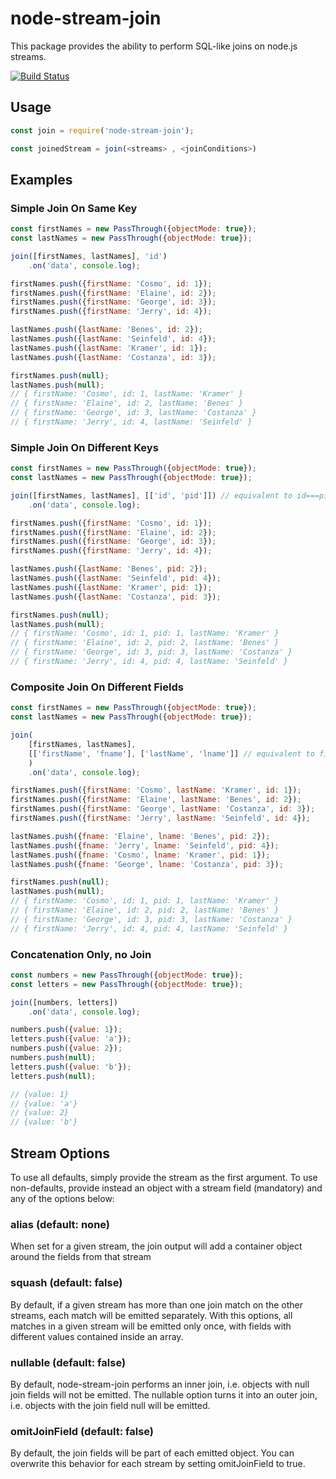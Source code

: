 # node-stream-join

This package provides the ability to perform SQL-like joins on node.js streams.

[![Build Status](https://travis-ci.org/rviscuso/node-stream-join.svg?branch=master)](https://travis-ci.org/rviscuso/node-stream-join)

## Usage

```javascript
const join = require('node-stream-join');

const joinedStream = join(<streams> , <joinConditions>)
```

## Examples

### Simple Join On Same Key

```javascript
const firstNames = new PassThrough({objectMode: true});
const lastNames = new PassThrough({objectMode: true});

join([firstNames, lastNames], 'id')
    .on('data', console.log);

firstNames.push({firstName: 'Cosmo', id: 1});
firstNames.push({firstName: 'Elaine', id: 2});
firstNames.push({firstName: 'George', id: 3});
firstNames.push({firstName: 'Jerry', id: 4});

lastNames.push({lastName: 'Benes', id: 2});
lastNames.push({lastName: 'Seinfeld', id: 4});
lastNames.push({lastName: 'Kramer', id: 1});
lastNames.push({lastName: 'Costanza', id: 3});

firstNames.push(null);
lastNames.push(null);
// { firstName: 'Cosmo', id: 1, lastName: 'Kramer' }
// { firstName: 'Elaine', id: 2, lastName: 'Benes' }
// { firstName: 'George', id: 3, lastName: 'Costanza' }
// { firstName: 'Jerry', id: 4, lastName: 'Seinfeld' }
```

### Simple Join On Different Keys

```javascript
const firstNames = new PassThrough({objectMode: true});
const lastNames = new PassThrough({objectMode: true});

join([firstNames, lastNames], [['id', 'pid']]) // equivalent to id===pid
    .on('data', console.log);

firstNames.push({firstName: 'Cosmo', id: 1});
firstNames.push({firstName: 'Elaine', id: 2});
firstNames.push({firstName: 'George', id: 3});
firstNames.push({firstName: 'Jerry', id: 4});

lastNames.push({lastName: 'Benes', pid: 2});
lastNames.push({lastName: 'Seinfeld', pid: 4});
lastNames.push({lastName: 'Kramer', pid: 1});
lastNames.push({lastName: 'Costanza', pid: 3});

firstNames.push(null);
lastNames.push(null);
// { firstName: 'Cosmo', id: 1, pid: 1, lastName: 'Kramer' }
// { firstName: 'Elaine', id: 2, pid: 2, lastName: 'Benes' }
// { firstName: 'George', id: 3, pid: 3, lastName: 'Costanza' }
// { firstName: 'Jerry', id: 4, pid: 4, lastName: 'Seinfeld' }
```

### Composite Join On Different Fields

```javascript
const firstNames = new PassThrough({objectMode: true});
const lastNames = new PassThrough({objectMode: true});

join(
    [firstNames, lastNames], 
    [['firstName', 'fname'], ['lastName', 'lname']] // equivalent to firstName===fname && lastName===lname
    ) 
    .on('data', console.log);

firstNames.push({firstName: 'Cosmo', lastName: 'Kramer', id: 1});
firstNames.push({firstName: 'Elaine', lastName: 'Benes', id: 2});
firstNames.push({firstName: 'George', lastName: 'Costanza', id: 3});
firstNames.push({firstName: 'Jerry', lastName: 'Seinfeld', id: 4});

lastNames.push({fname: 'Elaine', lname: 'Benes', pid: 2});
lastNames.push({fname: 'Jerry', lname: 'Seinfeld', pid: 4});
lastNames.push({fname: 'Cosmo', lname: 'Kramer', pid: 1});
lastNames.push({fname: 'George', lname: 'Costanza', pid: 3});

firstNames.push(null);
lastNames.push(null);
// { firstName: 'Cosmo', id: 1, pid: 1, lastName: 'Kramer' }
// { firstName: 'Elaine', id: 2, pid: 2, lastName: 'Benes' }
// { firstName: 'George', id: 3, pid: 3, lastName: 'Costanza' }
// { firstName: 'Jerry', id: 4, pid: 4, lastName: 'Seinfeld' }
```

### Concatenation Only, no Join

```javascript
const numbers = new PassThrough({objectMode: true});
const letters = new PassThrough({objectMode: true});

join([numbers, letters])
    .on('data', console.log);

numbers.push({value: 1});
letters.push({value: 'a'});
numbers.push({value: 2});
numbers.push(null);
letters.push({value: 'b'});
letters.push(null);

// {value: 1}
// {value: 'a'}
// {value: 2}
// {value: 'b'}
```

## Stream Options
To use all defaults, simply provide the stream as the first argument. To use non-defaults, provide instead an object with a stream field (mandatory) and any of the options below:

### alias (default: none)
When set for a given stream, the join output will add a container object around the fields from that stream

### squash (default: false)
By default, if a given stream has more than one join match on the other streams, each match will be emitted separately. With this options, all matches in a given stream will be emitted only once, with fields with different values contained inside an array.

### nullable (default: false)
By default, node-stream-join performs an inner join, i.e. objects with null join fields will not be emitted. The nullable option turns it into an outer join, i.e. objects with the join field null will be emitted.

### omitJoinField (default: false)
By default, the join fields will be part of each emitted object. You can overwrite this behavior for each stream by setting omitJoinField to true.
